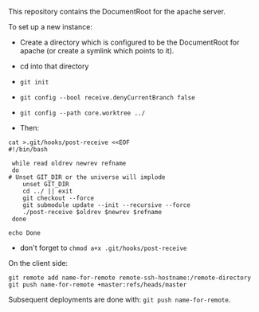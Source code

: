 
This repository contains the DocumentRoot for the apache server.

To set up a new instance:

- Create a directory which is configured to be the DocumentRoot for apache (or create a symlink which points to it).

- cd into that directory

- `git init`

- `git config --bool receive.denyCurrentBranch false`

- `git config --path core.worktree ../`

- Then:
```shell
cat >.git/hooks/post-receive <<EOF
#!/bin/bash

 while read oldrev newrev refname
 do
# Unset GIT_DIR or the universe will implode                                                       
    unset GIT_DIR
    cd ../ || exit
    git checkout --force
    git submodule update --init --recursive --force
    ./post-receive $oldrev $newrev $refname
 done

echo Done
```

- don't forget to `chmod a+x .git/hooks/post-receive`

On the client side:

`git remote add name-for-remote remote-ssh-hostname:/remote-directory`
`git push name-for-remote +master:refs/heads/master`

Subsequent deployments are done with: `git push name-for-remote`.


